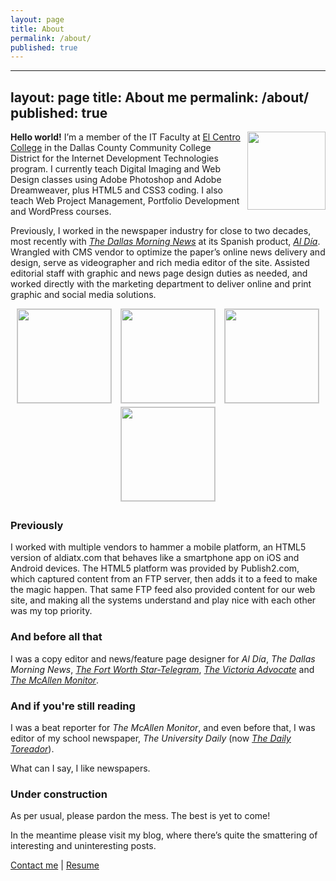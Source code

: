 ```yaml
---
layout: page
title: About
permalink: /about/
published: true
---
```

---
layout: page
title: About me
permalink: /about/
published: true
---

<img width="125" style="float: right; margin: 0 0 10px 10px" src="https://lh4.googleusercontent.com/-06KxVXTGwcs/VIxke0iNQ-I/AAAAAAAAlTo/aCUnGPw6jmk/s300-no/paco_WPmug1-300x300.jpg">**Hello world!** I’m a member of the IT Faculty at <a title="El Centro College" href="http://www.elcentrocollege.edu/" target="_blank">El Centro College</a> in the Dallas County Community College District for the Internet Development Technologies program. I currently teach Digital Imaging and Web Design classes using Adobe Photoshop and Adobe Dreamweaver, plus HTML5 and CSS3 coding. I also teach Web Project Management, Portfolio Development and WordPress courses.

Previously, I worked in the newspaper industry for close to two decades, most recently with <a title="The Dallas Morning News" href="http://www.dallasnews.com/" target="_blank">*The Dallas Morning News*</a> at its Spanish product, <a title="Al Día" href="http://www.aldiatx.com/" target="_blank">*Al Día*</a>. Wrangled with CMS vendor to optimize the paper’s online news delivery and design, serve as videographer and rich media editor of the site. Assisted editorial staff with graphic and news page design duties as needed, and worked directly with the marketing department to deliver online and print graphic and social media solutions.

<div style="text-align: center;">

<img width="150" style="margin: 0 5px 5px 5px; border-width: 1px; border-style: solid; border-color: #ccc;" src="https://lh3.googleusercontent.com/-OyypOTyHPZ0/VIxkVeFHtsI/AAAAAAAAlTQ/j5-0masnHc0/w155-h161-no/aldia_thumb01.jpg">
<img width="150" style="margin: 0 5px 5px 5px; border-width: 1px; border-style: solid; border-color: #ccc;" src="https://lh3.googleusercontent.com/-muXlStkTj-A/VIxkVtpcQnI/AAAAAAAAlTc/haOj8HZysxU/w155-h161-no/aldia_thumb02.jpg">
<img width="150" style="margin: 0 5px 5px 5px; border-width: 1px; border-style: solid; border-color: #ccc;" src="https://lh3.googleusercontent.com/-8BSPHaYgHkE/VIxkVjC-vrI/AAAAAAAAlTU/wlQqqqUHlXc/w155-h161-no/aldia_thumb03.jpg">
<img width="150" style="margin: 0 5px 5px 5px; border-width: 1px; border-style: solid; border-color: #ccc;" src="https://lh3.googleusercontent.com/-11DzZouSLDk/VIxkWI8MP-I/AAAAAAAAlTg/lgBUQeybRlw/w155-h161-no/aldia_thumb04.jpg">

</div>

### Previously

I worked with multiple vendors to hammer a mobile platform, an HTML5 version of aldiatx.com that behaves like a smartphone app on iOS and Android devices. The HTML5 platform was provided by Publish2.com, which captured content from an FTP server, then adds it to a feed to make the magic happen. That same FTP feed also provided content for our web site, and making all the systems understand and play nice with each other was my top priority.

### And before all that

I was a copy editor and news/feature page designer for *Al Día*, *The Dallas Morning News*, <a title="The Fort Worth Star-Telegram" href="http://www.star-telegram.com/" target="_blank">*The Fort Worth Star-Telegram*</a>, <a title="The Victoria Advocate" href="http://www.victoriaadvocate.com/" target="_blank">*The Victoria Advocate*</a> and <a title="The Mcallen Monitor" href="http://www.themonitor.com" target="_blank">*The McAllen Monitor*</a>.

### And if you're still reading

I was a beat reporter for *The McAllen Monitor*, and even before that, I was editor of my school newspaper, *The University Daily* (now <a title="The Daily Toreador" href="http://www.dailytoreador.com/" target="_blank">*The Daily Toreador*</a>).

What can I say, I like newspapers.

### Under construction

As per usual, please pardon the mess. The best is yet to come!

In the meantime please visit my blog, where there’s quite the smattering of interesting and uninteresting posts.

[Contact me](mailto:contact@paco.org) &#124; [Resume](https://franciscorodriguez.github.io/resume/)
